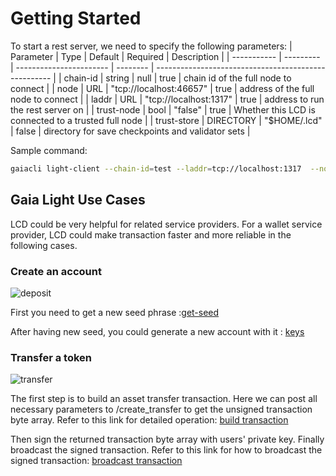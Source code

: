 # Getting Started

To start a rest server, we need to specify the following parameters:
| Parameter   | Type      | Default                 | Required | Description                                          |
| ----------- | --------- | ----------------------- | -------- | ---------------------------------------------------- |
| chain-id    | string    | null                    | true     | chain id of the full node to connect                 |
| node        | URL       | "tcp://localhost:46657" | true     | address of the full node to connect                  |
| laddr       | URL       | "tcp://localhost:1317"  | true     | address to run the rest server on                    |
| trust-node  | bool      | "false"                 | true     | Whether this LCD is connected to a trusted full node |
| trust-store | DIRECTORY | "$HOME/.lcd"            | false    | directory for save checkpoints and validator sets    |

Sample command:

```bash
gaiacli light-client --chain-id=test --laddr=tcp://localhost:1317  --node tcp://localhost:46657 --trust-node=false
```

## Gaia Light Use Cases

LCD could be very helpful for related service providers. For a wallet service provider, LCD could
make transaction faster and more reliable in the following cases.

### Create an account

![deposit](https://github.com/irisnet/cosmos-sdk/raw/bianjie/lcd_spec/docs/spec/lcd/pics/create-account.png)

First you need to get a new seed phrase :[get-seed](https://github.com/irisnet/cosmos-sdk/blob/bianjie/lcd_spec/docs/spec/lcd/api.md#keysseed---get)

After having new seed, you could generate a new account with it : [keys](https://github.com/irisnet/cosmos-sdk/blob/bianjie/lcd_spec/docs/spec/lcd/api.md#keys---post)

### Transfer a token

![transfer](https://github.com/irisnet/cosmos-sdk/raw/bianjie/lcd_spec/docs/spec/lcd/pics/transfer-tokens.png)

The first step is to build an asset transfer transaction. Here we can post all necessary parameters
to /create_transfer to get the unsigned transaction byte array. Refer to this link for detailed
operation: [build transaction](https://github.com/irisnet/cosmos-sdk/blob/bianjie/lcd_spec/docs/spec/lcd/api.md#create_transfer---post)

Then sign the returned transaction byte array with users' private key. Finally broadcast the signed
transaction. Refer to this link for how to broadcast the signed transaction: [broadcast transaction](https://github.com/irisnet/cosmos-sdk/blob/bianjie/lcd_spec/docs/spec/lcd/api.md#create_transfer---post)
